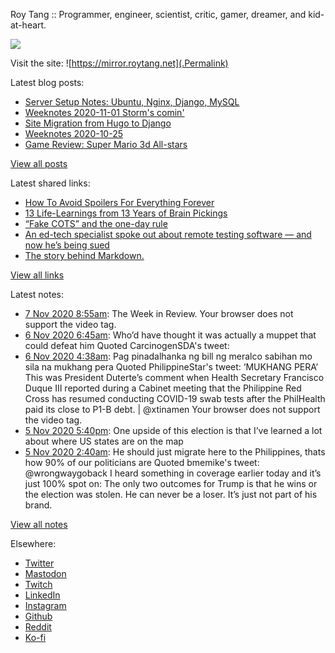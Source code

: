 Roy Tang :: Programmer, engineer, scientist, critic, gamer, dreamer, and kid-at-heart.

![](https://roytang.net/img/profile.jpg)

Visit the site: ![https://mirror.roytang.net](.Permalink)

Latest blog posts:
    

- [Server Setup Notes: Ubuntu, Nginx, Django, MySQL](https://mirror.roytang.net/2020/11/server-setup-notes/)
- [Weeknotes 2020-11-01 Storm&#39;s comin&#39;](https://mirror.roytang.net/2020/11/weeknotes-2020-11-01/)
- [Site Migration from Hugo to Django](https://mirror.roytang.net/2020/10/site-migration-from-hugo-to-django/)
- [Weeknotes 2020-10-25](https://mirror.roytang.net/2020/10/weeknotes-2020-10-25/)
- [Game Review: Super Mario 3d All-stars](https://mirror.roytang.net/2020/10/mario-3d-all-stars/)

[View all posts](https://mirror.roytang.net/blog)

Latest shared links:
    

- [How To Avoid Spoilers For Everything Forever](https://mirror.roytang.net/2020/11/how-to-avoid-spoilers-for-everything-forever/)
- [13 Life-Learnings from 13 Years of Brain Pickings](https://mirror.roytang.net/2020/11/13-life-learnings-from-13-years-of-brain-pickings/)
- [“Fake COTS” and the one-day rule](https://mirror.roytang.net/2020/10/fake-cots-and-the-one-day-rule/)
- [An ed-tech specialist spoke out about remote testing software — and now he’s being sued](https://mirror.roytang.net/2020/10/an-ed-tech-specialist-spoke-out-about-remote-testing-software-and-now-hes-being-sued/)
- [The story behind Markdown.](https://mirror.roytang.net/2020/10/the-story-behind-markdown/)

[View all links](https://mirror.roytang.net/links)

Latest notes:
    

- [7 Nov 2020 8:55am](https://mirror.roytang.net/2020/11/1324998925598691339/): The Week in Review.
Your browser does not support the video tag.  
- [6 Nov 2020 6:45am](https://mirror.roytang.net/2020/11/1324603766390206465/): Who&rsquo;d have thought it was actually a muppet that could defeat him
Quoted CarcinogenSDA&#39;s tweet:    
- [6 Nov 2020 4:38am](https://mirror.roytang.net/2020/11/1324571861670227968/): Pag pinadalhanka ng bill ng meralco sabihan mo sila na mukhang pera
Quoted PhilippineStar&#39;s tweet:   ‘MUKHANG PERA’
This was President Duterte’s comment when Health Secretary Francisco Duque III reported during a Cabinet meeting that the Philippine Red Cross has resumed conducting COVID-19 swab tests after the PhilHealth paid its close to P1-B debt. | @xtinamen
Your browser does not support the video tag.   
- [5 Nov 2020 5:40pm](https://mirror.roytang.net/2020/11/1324406196514729984/): One upside of this election is that I’ve learned a lot about where US states are on the map
- [5 Nov 2020 2:40am](https://mirror.roytang.net/2020/11/1324179840522596353/): He should just migrate here to the Philippines, thats how 90% of our politicians are
Quoted bmemike&#39;s tweet:   @wrongwaygoback I heard something in coverage earlier today and it&rsquo;s just 100% spot on:
The only two outcomes for Trump is that he wins or the election was stolen. He can never be a loser. It&rsquo;s just not part of his brand.
 

[View all notes](https://mirror.roytang.net/notes)

Elsewhere:

- [Twitter](https://twitter.com/roytang)
- [Mastodon](https://mastodon.technology/@roytang)
- [Twitch](https://twitch.tv/twitchyroy)
- [LinkedIn](https://www.linkedin.com/in/roytang)
- [Instagram](https://instagram.com/roytang0400)
- [Github](https://github.com/roytang)
- [Reddit](https://reddit.com/u/hungryroy)
- [Ko-fi](https://ko-fi.com/roytang)